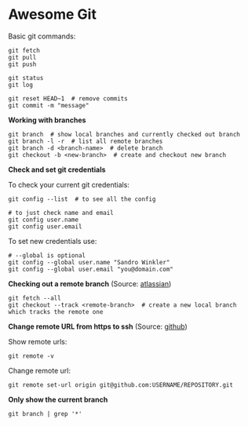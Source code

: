 # Awesome Git

Basic git commands:

```
git fetch
git pull
git push

git status
git log

git reset HEAD~1  # remove commits
git commit -m "message"
```

**Working with branches**

```
git branch  # show local branches and currently checked out branch
git branch -l -r  # list all remote branches
git branch -d <branch-name>  # delete branch
git checkout -b <new-branch>  # create and checkout new branch
```

**Check and set git credentials**

To check your current git credentials:

```
git config --list  # to see all the config

# to just check name and email
git config user.name
git config user.email
```

To set new credentials use:

```
# --global is optional
git config --global user.name "Sandro Winkler"
git config --global user.email "you@domain.com"
```

**Checking out a remote branch** (Source: [atlassian](https://www.atlassian.com/git/tutorials/using-branches/git-checkout))

```
git fetch --all
git checkout --track <remote-branch>  # create a new local branch which tracks the remote one
```

**Change remote URL from https to ssh** (Source: [github](https://help.github.com/en/github/using-git/changing-a-remotes-url))

Show remote urls:

```
git remote -v
```

Change remote url:

```
git remote set-url origin git@github.com:USERNAME/REPOSITORY.git
```

**Only show the current branch**

```
git branch | grep '*'
```
